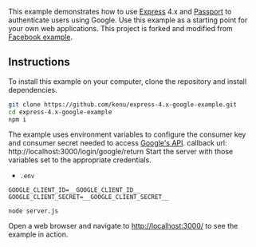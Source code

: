 This example demonstrates how to use [Express](http://expressjs.com/) 4.x and
[Passport](http://passportjs.org/) to authenticate users using Google. Use
this example as a starting point for your own web applications.
This project is forked and modified from
[Facebook example](https://github.com/passport/express-4.x-facebook-example).

## Instructions

To install this example on your computer, clone the repository and install
dependencies.

```bash
git clone https://github.com/kenu/express-4.x-google-example.git
cd express-4.x-google-example
npm i
```

The example uses environment variables to configure the consumer key and
consumer secret needed to access [Google's API](https://console.developers.google.com/apis/credentials).
callback url: http://localhost:3000/login/google/return
Start the server with those variables set to the appropriate credentials.

- `.env`

```
GOOGLE_CLIENT_ID=__GOOGLE_CLIENT_ID__
GOOGLE_CLIENT_SECRET=__GOOGLE_CLIENT_SECRET__
```

```
node server.js
```

Open a web browser and navigate to [http://localhost:3000/](http://localhost:3000/)
to see the example in action.

